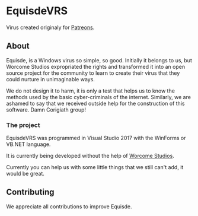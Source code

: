 # EquisdeVRS

Virus created originaly for [Patreons](https://www.patreon.com/WorcomeStudios).

## About

Equisde, is a Windows virus so simple, so good.
Initially it belongs to us, but Worcome Studios expropriated the rights and transformed it into an open source project for the community to learn to create their virus that they could nurture in unimaginable ways.

We do not design it to harm, it is only a test that helps us to know the methods used by the basic cyber-criminals of the internet. Similarly, we are ashamed to say that we received outside help for the construction of this software. Damn Corigiath group!


### The project

EquisdeVRS was programmed in Visual Studio 2017 with the WinForms or VB.NET language.

It is currently being developed without the help of [Worcome Studios](http://worcomestudios.comule.com/).

Currently you can help us with some little things that we still can't add, it would be great.

## Contributing

We appreciate all contributions to improve Equisde.
